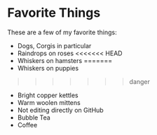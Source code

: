 # Favorite Things

These are a few of my favorite things:

- Dogs, Corgis in particular
- Raindrops on roses
<<<<<<< HEAD
- Whiskers on hamsters
=======
- Whiskers on puppies
>>>>>>> danger
- Bright copper kettles
- Warm woolen mittens
- Not editing directly on GitHub
- Bubble Tea
- Coffee
